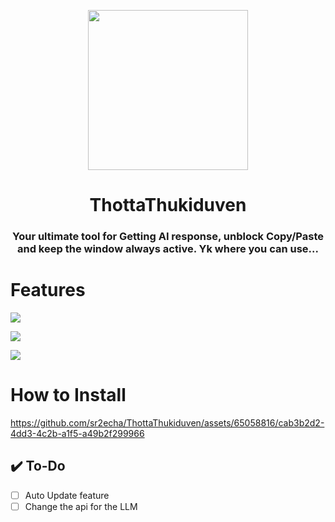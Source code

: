 <p align = "center">
<img src="https://github.com/sr2echa/ThottaThukiduven/assets/65058816/10a113af-ca11-46fb-af95-c1175f774c80" width = "256px" align = "center">


<h1 align = "center">ThottaThukiduven</h1>
<h3 align = "center">Your ultimate tool for Getting AI response, unblock Copy/Paste and keep the window always active. Yk where you can use...</h3>

</p>

# Features
![](https://github.com/sr2echa/ThottaThukiduven/assets/65058816/eccdbf2e-c16a-4224-b5a7-86ad359d42ef)

![](https://github.com/sr2echa/ThottaThukiduven/assets/65058816/aeb6fab0-afc7-4a91-97d4-94c756dad305)

![](https://github.com/sr2echa/ThottaThukiduven/assets/65058816/995bf52e-2f8a-4767-ae02-31f1f9894c7f)


# How to Install
https://github.com/sr2echa/ThottaThukiduven/assets/65058816/cab3b2d2-4dd3-4c2b-a1f5-a49b2f299966


## ✔️ To-Do
- [ ] Auto Update feature
- [ ] Change the api for the LLM
